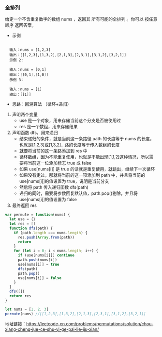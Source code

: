 ### 全排列

给定一个不含重复数字的数组 nums ，返回其 所有可能的全排列 。你可以 按任意顺序 返回答案。

- 示例

```

  输入：nums = [1,2,3]
  输出：[[1,2,3],[1,3,2],[2,1,3],[2,3,1],[3,1,2],[3,2,1]]
  示例 2：

  输入：nums = [0,1]
  输出：[[0,1],[1,0]]
  示例 3：

  输入：nums = [1]
  输出：[[1]]
```

- 思路：回溯算法 （循环+递归）

1. 声明两个变量
   - use 是一个对象，用来存储当前这个分支是否被使用过
   - res 是一个数组，用来存储结果
2. 声明函数 dfs，用来递归
   - 结束递归的条件，就是当前这一条路径 path 的长度等于 nums 的长度，也就是[1,2,3]或[1,3,2]...路的长度等于传入数组的长度
   - 就要将当前的这一条路添加到 res 中
   - 循环数组，因为不能重复使用，也就是不能出现[1,1,2]这种情况，所以需要将当前这一位添加标志 true 或 false
   - 如果 use[nums[i]] 是 true 的话就是重复使用，就跳出，继续下一次循环
   - 如果没有走过，那就将当前的这一项添加到 path 中，并且将当前的 use[nums[i]]的值设置为 true，说明是当前分支
   - 然后将 path 传入递归函数 dfs(path)
   - 递归的同时，需要将参数回复默认值，path.pop()剔除，并且将 use[nums[i]]的值设置为 false
3. 最终返回 res

```js
var permute = function(nums) {
  let use = {}
  let res = []
  function dfs(path) {
    if (path.length === nums.length) {
      res.push(Array.from(path))
      return
    }
    for (let i = 0; i < nums.length; i++) {
      if (use[nums[i]]) continue
      path.push(nums[i])
      use[nums[i]] = true
      dfs(path)
      path.pop()
      use[nums[i]] = false
    }
  }
  dfs([])
  return res
}

let nums = [1, 2, 3]
permute(nums) //[[1,2,3],[1,3,2],[2,1,3],[2,3,1],[3,1,2],[3,2,1]]
```

地址链接：<a href='https://leetcode-cn.com/problems/permutations/solution/chou-xiang-cheng-jue-ce-shu-yi-ge-pai-lie-jiu-xian/' target='_blak'>https://leetcode-cn.com/problems/permutations/solution/chou-xiang-cheng-jue-ce-shu-yi-ge-pai-lie-jiu-xian/</a>
